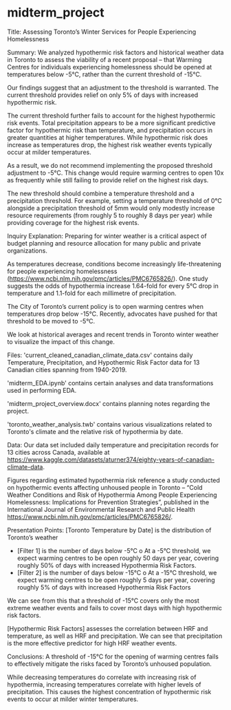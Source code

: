 # midterm_project

Title: 
Assessing Toronto’s Winter Services for People Experiencing Homelessness



Summary:
We analyzed hypothermic risk factors and historical weather data in Toronto to assess the viability of a recent proposal – that Warming Centres for individuals experiencing homelessness should be opened at temperatures below -5°C, rather than the current threshold of -15°C.

Our findings suggest that an adjustment to the threshold is warranted. The current threshold provides relief on only 5% of days with increased hypothermic risk. 

The current threshold further fails to account for the highest hypothermic risk events. Total precipitation appears to be a more significant predictive factor for hypothermic risk than temperature, and precipitation occurs in greater quantities at higher temperatures. While hypothermic risk does increase as temperatures drop, the highest risk weather events typically occur at milder temperatures.

As a result, we do not recommend implementing the proposed threshold adjustment to -5°C. This change would require warming centres to open 10x as frequently while still failing to provide relief on the highest risk days.

The new threshold should combine a temperature threshold and a precipitation threshold. For example, setting a temperature threshold of 0°C alongside a precipitation threshold of 5mm would only modestly increase resource requirements (from roughly 5 to roughly 8 days per year) while providing coverage for the highest risk events.




Inquiry Explanation:
Preparing for winter weather is a critical aspect of budget planning and resource allocation for many public and private organizations. 

As temperatures decrease, conditions become increasingly life-threatening for people experiencing homelessness (https://www.ncbi.nlm.nih.gov/pmc/articles/PMC6765826/). One study suggests the odds of hypothermia increase 1.64-fold for every 5°C drop in temperature and 1.1-fold for each millimetre of precipitation.

The City of Toronto’s current policy is to open warming centres when temperatures drop below -15°C. Recently, advocates have pushed for that threshold to be moved to -5°C.

We look at historical averages and recent trends in Toronto winter weather to visualize the impact of this change.



Files:
'current_cleaned_canadian_climate_data.csv' contains daily Temperature, Precipitation, and Hypothermic Risk Factor data for 13 Canadian cities spanning from 1940-2019.

'midterm_EDA.ipynb' contains certain analyses and data transformations used in performing EDA.

'midterm_project_overview.docx' contains planning notes regarding the project.

'toronto_weather_analysis.twb' contains various visualizations related to Toronto's climate and the relative risk of hypothermia by date.



Data:
Our data set included daily temperature and precipitation records for 13 cities across Canada, available at https://www.kaggle.com/datasets/aturner374/eighty-years-of-canadian-climate-data.

Figures regarding estimated hypothermia risk reference a study conducted on hypothermic events affecting unhoused people in Toronto – “Cold Weather Conditions and Risk of Hypothermia Among People Experiencing Homelessness: Implications for Prevention Strategies”, published in the International Journal of Environmental Research and Public Health https://www.ncbi.nlm.nih.gov/pmc/articles/PMC6765826/.



Presentation Points:
[Toronto Temperature by Date] is the distribution of Toronto’s weather
-	[Filter 1] is the number of days below -5°C
o	At a -5°C threshold, we expect warming centres to be open roughly 50 days per year, covering roughly 50% of days with increased Hypothermia Risk Factors.
-	[Filter 2] is the number of days below -15°C
o	At a -15°C threshold, we expect warming centres to be open roughly 5 days per year, covering roughly 5% of days with increased Hypothermia Risk Factors

We can see from this that a threshold of -15°C covers only the most extreme weather events and fails to cover most days with high hypothermic risk factors.

[Hypothermic Risk Factors] assesses the correlation between HRF and temperature, as well as HRF and precipitation. We can see that precipitation is the more effective predictor for high HRF weather events.



Conclusions:
A threshold of -15°C for the opening of warming centres fails to effectively mitigate the risks faced by Toronto’s unhoused population. 

While decreasing temperatures do correlate with increasing risk of hypothermia, increasing temperatures correlate with higher levels of precipitation. This causes the highest concentration of hypothermic risk events to occur at milder winter temperatures.
